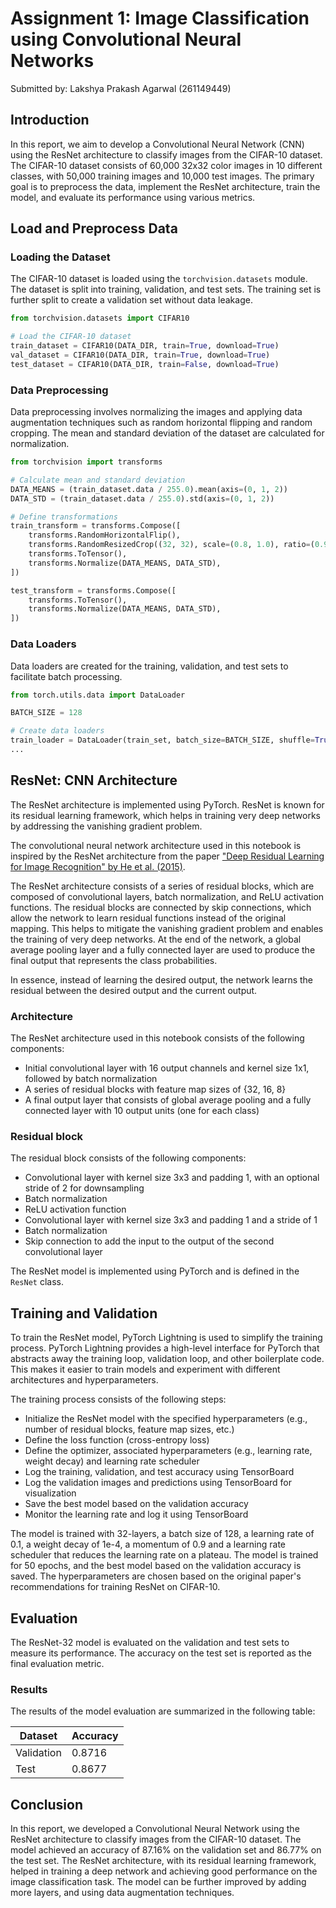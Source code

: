 # Assignment 1: Image Classification using Convolutional Neural Networks

Submitted by: Lakshya Prakash Agarwal (261149449)

## Introduction

In this report, we aim to develop a Convolutional Neural Network (CNN) using the ResNet architecture to classify images from the CIFAR-10 dataset. The CIFAR-10 dataset consists of 60,000 32x32 color images in 10 different classes, with 50,000 training images and 10,000 test images. The primary goal is to preprocess the data, implement the ResNet architecture, train the model, and evaluate its performance using various metrics.

## Load and Preprocess Data

### Loading the Dataset

The CIFAR-10 dataset is loaded using the `torchvision.datasets` module. The dataset is split into training, validation, and test sets. The training set is further split to create a validation set without data leakage.

```python
from torchvision.datasets import CIFAR10

# Load the CIFAR-10 dataset
train_dataset = CIFAR10(DATA_DIR, train=True, download=True)
val_dataset = CIFAR10(DATA_DIR, train=True, download=True)
test_dataset = CIFAR10(DATA_DIR, train=False, download=True)
```

### Data Preprocessing

Data preprocessing involves normalizing the images and applying data augmentation techniques such as random horizontal flipping and random cropping. The mean and standard deviation of the dataset are calculated for normalization.

```python
from torchvision import transforms

# Calculate mean and standard deviation
DATA_MEANS = (train_dataset.data / 255.0).mean(axis=(0, 1, 2))
DATA_STD = (train_dataset.data / 255.0).std(axis=(0, 1, 2))

# Define transformations
train_transform = transforms.Compose([
    transforms.RandomHorizontalFlip(),
    transforms.RandomResizedCrop((32, 32), scale=(0.8, 1.0), ratio=(0.9, 1.1)),
    transforms.ToTensor(),
    transforms.Normalize(DATA_MEANS, DATA_STD),
])

test_transform = transforms.Compose([
    transforms.ToTensor(),
    transforms.Normalize(DATA_MEANS, DATA_STD),
])
```

### Data Loaders

Data loaders are created for the training, validation, and test sets to facilitate batch processing.

```python
from torch.utils.data import DataLoader

BATCH_SIZE = 128

# Create data loaders
train_loader = DataLoader(train_set, batch_size=BATCH_SIZE, shuffle=True, num_workers=4, pin_memory=True, drop_last=True, persistent_workers=True)
...
```

## ResNet: CNN Architecture

The ResNet architecture is implemented using PyTorch. ResNet is known for its residual learning framework, which helps in training very deep networks by addressing the vanishing gradient problem.

The convolutional neural network architecture used in this notebook is inspired by the ResNet architecture from the paper ["Deep Residual Learning for Image Recognition" by He et al. (2015)](https://arxiv.org/pdf/1512.03385).

The ResNet architecture consists of a series of residual blocks, which are composed of convolutional layers, batch normalization, and ReLU activation functions. The residual blocks are connected by skip connections, which allow the network to learn residual functions instead of the original mapping. This helps to mitigate the vanishing gradient problem and enables the training of very deep networks. At the end of the network, a global average pooling layer and a fully connected layer are used to produce the final output that represents the class probabilities.

In essence, instead of learning the desired output, the network learns the residual between the desired output and the current output.

### Architecture

The ResNet architecture used in this notebook consists of the following components:

- Initial convolutional layer with 16 output channels and kernel size 1x1, followed by batch normalization
- A series of residual blocks with feature map sizes of {32, 16, 8}
- A final output layer that consists of global average pooling and a fully connected layer with 10 output units (one for each class)

### Residual block

The residual block consists of the following components:

- Convolutional layer with kernel size 3x3 and padding 1, with an optional stride of 2 for downsampling
- Batch normalization
- ReLU activation function
- Convolutional layer with kernel size 3x3 and padding 1 and a stride of 1
- Batch normalization
- Skip connection to add the input to the output of the second convolutional layer

The ResNet model is implemented using PyTorch and is defined in the `ResNet` class.

## Training and Validation

To train the ResNet model, PyTorch Lightning is used to simplify the training process. PyTorch Lightning provides a high-level interface for PyTorch that abstracts away the training loop, validation loop, and other boilerplate code. This makes it easier to train models and experiment with different architectures and hyperparameters.

The training process consists of the following steps:

- Initialize the ResNet model with the specified hyperparameters (e.g., number of residual blocks, feature map sizes, etc.)
- Define the loss function (cross-entropy loss)
- Define the optimizer, associated hyperparameters (e.g., learning rate, weight decay) and learning rate scheduler
- Log the training, validation, and test accuracy using TensorBoard
- Log the validation images and predictions using TensorBoard for visualization
- Save the best model based on the validation accuracy
- Monitor the learning rate and log it using TensorBoard

The model is trained with 32-layers, a batch size of 128, a learning rate of 0.1, a weight decay of 1e-4, a momentum of 0.9 and a learning rate scheduler that reduces the learning rate on a plateau. The model is trained for 50 epochs, and the best model based on the validation accuracy is saved. The hyperparameters are chosen based on the original paper's recommendations for training ResNet on CIFAR-10.

## Evaluation

The ResNet-32 model is evaluated on the validation and test sets to measure its performance. The accuracy on the test set is reported as the final evaluation metric.

### Results

The results of the model evaluation are summarized in the following table:

| Dataset | Accuracy |
|---------|----------|
| Validation | 0.8716 |
| Test | 0.8677 |

## Conclusion

In this report, we developed a Convolutional Neural Network using the ResNet architecture to classify images from the CIFAR-10 dataset. The model achieved an accuracy of 87.16% on the validation set and 86.77% on the test set. The ResNet architecture, with its residual learning framework, helped in training a deep network and achieving good performance on the image classification task. The model can be further improved by adding more layers, and using data augmentation techniques.
